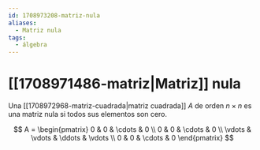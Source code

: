 ```yaml
---
id: 1708973208-matriz-nula
aliases:
  - Matriz nula
tags:
  - álgebra
---
```


# [[1708971486-matriz|Matriz]] nula

Una [[1708972968-matriz-cuadrada|matriz cuadrada]] $A$ de orden $n \times n$ es una matriz nula si todos sus elementos son cero.

$$
A =
\begin{pmatrix}
    0 & 0 & \cdots & 0 \\    
    0 & 0 & \cdots & 0 \\
    \vdots & \vdots & \ddots & \vdots \\
    0 & 0 & \cdots & 0
\end{pmatrix}
$$
